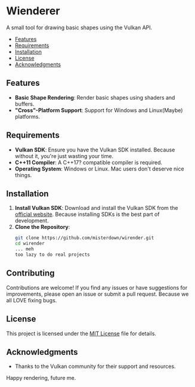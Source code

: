 # Wienderer

A small tool for drawing basic shapes using the Vulkan API.

- [Features](#features)
- [Requirements](#requirements)
- [Installation](#installation)
- [License](#license)
- [Acknowledgments](#acknowledgments)

## Features
- **Basic Shape Rendering**: Render basic shapes using shaders and buffers.
- **"Cross"-Platform Support**: Support for Windows and Linux(Maybe) platforms.

## Requirements

- **Vulkan SDK**: Ensure you have the Vulkan SDK installed. Because without it, you're just wasting your time.
- **C++11 Compiler**: A C++17? compatible compiler is required.
- **Operating System**: Windows or Linux. Mac users don't deserve nice things.

## Installation

1. **Install Vulkan SDK**: Download and install the Vulkan SDK from the [official website](https://www.lunarg.com/vulkan-sdk/). Because installing SDKs is the best part of development.
2. **Clone the Repository**:
    ```sh
    git clone https://github.com/misterdown/wirender.git
    cd wirender
    ... meh
    too lazy to do real projects
    ```


## Contributing

Contributions are welcome! If you find any issues or have suggestions for improvements, please open an issue or submit a pull request. Because we all LOVE fixing bugs.

## License

This project is licensed under the [MIT License](LICENSE) file for details.

## Acknowledgments

- Thanks to the Vulkan community for their support and resources.

Happy rendering, future me.

